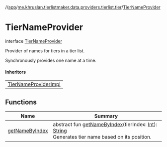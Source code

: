 //[app](../../../index.md)/[me.khruslan.tierlistmaker.data.providers.tierlist.tier](../index.md)/[TierNameProvider](index.md)

# TierNameProvider

interface [TierNameProvider](index.md)

Provider of names for tiers in a tier list.

Synchronously provides one name at a time.

#### Inheritors

| |
|---|
| [TierNameProviderImpl](../-tier-name-provider-impl/index.md) |

## Functions

| Name | Summary |
|---|---|
| [getNameByIndex](get-name-by-index.md) | abstract fun [getNameByIndex](get-name-by-index.md)(tierIndex: [Int](https://kotlinlang.org/api/latest/jvm/stdlib/kotlin/-int/index.html)): [String](https://kotlinlang.org/api/latest/jvm/stdlib/kotlin/-string/index.html)<br>Generates tier name based on its position. |
